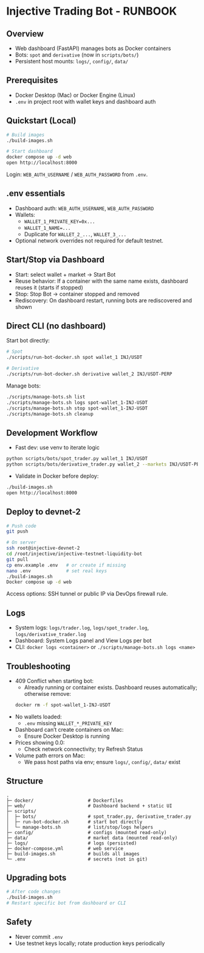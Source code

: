 # Injective Trading Bot - RUNBOOK

## Overview
- Web dashboard (FastAPI) manages bots as Docker containers
- Bots: `spot` and `derivative` (now in `scripts/bots/`)
- Persistent host mounts: `logs/`, `config/`, `data/`

## Prerequisites
- Docker Desktop (Mac) or Docker Engine (Linux)
- `.env` in project root with wallet keys and dashboard auth

## Quickstart (Local)
```bash
# Build images
./build-images.sh

# Start dashboard
docker compose up -d web
open http://localhost:8000
```
Login: `WEB_AUTH_USERNAME` / `WEB_AUTH_PASSWORD` from `.env`.

## .env essentials
- Dashboard auth: `WEB_AUTH_USERNAME`, `WEB_AUTH_PASSWORD`
- Wallets:
  - `WALLET_1_PRIVATE_KEY=0x...`
  - `WALLET_1_NAME=...`
  - Duplicate for `WALLET_2_...`, `WALLET_3_...`
- Optional network overrides not required for default testnet.

## Start/Stop via Dashboard
- Start: select wallet + market → Start Bot
- Reuse behavior: If a container with the same name exists, dashboard reuses it (starts if stopped)
- Stop: Stop Bot → container stopped and removed
- Rediscovery: On dashboard restart, running bots are rediscovered and shown

## Direct CLI (no dashboard)
Start bot directly:
```bash
# Spot
./scripts/run-bot-docker.sh spot wallet_1 INJ/USDT

# Derivative
./scripts/run-bot-docker.sh derivative wallet_2 INJ/USDT-PERP
```
Manage bots:
```bash
./scripts/manage-bots.sh list
./scripts/manage-bots.sh logs spot-wallet_1-INJ-USDT
./scripts/manage-bots.sh stop spot-wallet_1-INJ-USDT
./scripts/manage-bots.sh cleanup
```

## Development Workflow
- Fast dev: use venv to iterate logic
```bash
python scripts/bots/spot_trader.py wallet_1 INJ/USDT
python scripts/bots/derivative_trader.py wallet_2 --markets INJ/USDT-PERP
```
- Validate in Docker before deploy:
```bash
./build-images.sh
open http://localhost:8000
```

## Deploy to devnet-2
```bash
# Push code
git push

# On server
ssh root@injective-devnet-2
cd /root/injective/injective-testnet-liquidity-bot
git pull
cp env.example .env   # or create if missing
nano .env             # set real keys
./build-images.sh
Docker compose up -d web
```
Access options: SSH tunnel or public IP via DevOps firewall rule.

## Logs
- System logs: `logs/trader.log`, `logs/spot_trader.log`, `logs/derivative_trader.log`
- Dashboard: System Logs panel and View Logs per bot
- CLI: `docker logs <container>` or `./scripts/manage-bots.sh logs <name>`

## Troubleshooting
- 409 Conflict when starting bot:
  - Already running or container exists. Dashboard reuses automatically; otherwise remove:
  ```bash
  docker rm -f spot-wallet_1-INJ-USDT
  ```
- No wallets loaded:
  - `.env` missing `WALLET_*_PRIVATE_KEY`
- Dashboard can’t create containers on Mac:
  - Ensure Docker Desktop is running
- Prices showing 0.0:
  - Check network connectivity; try Refresh Status
- Volume path errors on Mac:
  - We pass host paths via env; ensure `logs/`, `config/`, `data/` exist

## Structure
```
.
├─ docker/                    # Dockerfiles
├─ web/                       # Dashboard backend + static UI
├─ scripts/
│  ├─ bots/                   # spot_trader.py, derivative_trader.py
│  ├─ run-bot-docker.sh       # start bot directly
│  └─ manage-bots.sh          # list/stop/logs helpers
├─ config/                    # configs (mounted read-only)
├─ data/                      # market data (mounted read-only)
├─ logs/                      # logs (persisted)
├─ docker-compose.yml         # web service
├─ build-images.sh            # builds all images
└─ .env                       # secrets (not in git)
```

## Upgrading bots
```bash
# After code changes
./build-images.sh
# Restart specific bot from dashboard or CLI
```

## Safety
- Never commit `.env`
- Use testnet keys locally; rotate production keys periodically
